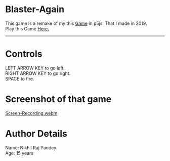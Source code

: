 # Blaster-Again
This game is a remake of my this [Game](https://github.com/NikhilRajPandey/Blaster-Python-Game) in p5js. That I made in 2019.
<br>
Play this Game [Here.]( https://nikhilrajpandey.github.io/blaster-again/)

<hr>

# Controls
LEFT ARROW KEY to go left<br>
RIGHT ARROW KEY to go right.<br>
SPACE to fire.

# Screenshot of that game
[Screen-Recording.webm](https://github.com/user-attachments/assets/221ada51-70f8-475b-ab47-982966ae6749)


# Author Details
Name: Nikhil Raj Pandey <br>
Age: 15 years

